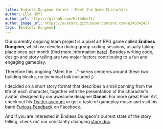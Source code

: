 ```yaml
---
title: Endless Dungeon Series - Meet the Game Characters
author: Ella Höfl
author_url: https://github.com/EllaHoefl/
author_image_url: https://avatars.githubusercontent.com/u/40342437
tags: [Endless Dungeon]
---
```


Our currently ongoing team project is a pixel art RPG game called **Endless Dungeon**, which we 
develop during group coding sessions, usually taking place once per month (find more information 
[here](/projects "projects")). Besides writing code, design and story telling are two major factors contributing to a fun and engaging gameplay.

Therefore this ongoing "Meet the ..."-series centeres around these two building blocks, no technical 
talk included ;)

I decided on a short story format that describes a small panning from the life of each character, 
together with the presentation of the character's avatar, designed by our awesome designer **Daniel**. 
For more great Pixel Art, check out his [Twitter account](https://twitter.com/VintalValentin "Twitter account Daniel")
 or get a taste of gameplay music and visit his band [Furious Feedback](https://www.facebook.com/furiousfeedback/ "Furious Feedback") on Facebook.

 And if you are interested in Endless Dungeon's current state of the story telling, check out our 
 constantly changing [story doc]( https://docs.google.com/document/d/1pZVx-ZiwUzGbrPeAk06LMXPYZieV0OddlzNfta9DUCI/edit#heading=h.6nogzxqt2wme "Endless Dungeon Story").

